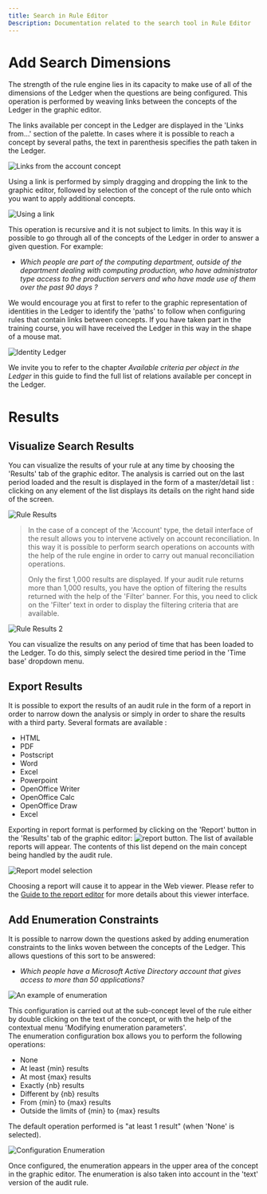 ```yaml
---
title: Search in Rule Editor
Description: Documentation related to the search tool in Rule Editor
---
```


# Add Search Dimensions

The strength of the rule engine lies in its capacity to make use of all of the dimensions of the Ledger when the questions are being configured. This operation is performed by weaving links between the concepts of the Ledger in the graphic editor.  

The links available per concept in the Ledger are displayed in the 'Links from...' section of the palette. In cases where it is possible to reach a concept by several paths, the text in parenthesis specifies the path taken in the Ledger.

![Links from the account concept](./images/rule-palette-account.png "Links from the account concept")  

Using a link is performed by simply dragging and dropping the link to the graphic editor, followed by selection of the concept of the rule onto which you want to apply additional concepts.

![Using a link](./images/rule-link-usage.png "Using a link")  

This operation is recursive and it is not subject to limits. In this way it is possible to go through all of the concepts of the Ledger in order to answer a given question. For example:  

- _Which people are part of the computing department, outside of the department dealing with computing production, who have administrator type access to the production servers and who have made use of them over the past 90 days ?_  

We would encourage you at first to refer to the graphic representation of identities in the Ledger to identify the 'paths' to follow when configuring rules that contain links between concepts. If you have taken part in the training course, you will have received the Ledger in this way in the shape of a mouse mat.

![Identity Ledger](./images/ledger-model.png "Identity Ledger")  

We invite you to refer to the chapter _Available criteria per object in the Ledger_ in this guide to find the full list of relations available per concept in the Ledger.

# Results

## Visualize Search Results

You can visualize the results of your rule at any time by choosing the 'Results' tab of the graphic editor. The analysis is carried out on the last period loaded and the result is displayed in the form of a master/detail list : clicking on any element of the list displays its details on the right hand side of the screen.

![Rule Results](./images/rule-result-tab-1.png "Rule Results")

> In the case of a concept of the 'Account' type, the detail interface of the result allows you to intervene actively on account reconciliation. In this way it is possible to perform search operations on accounts with the help of the rule engine in order to carry out manual reconciliation operations.  
>
> Only the first 1,000 results are displayed. If your audit rule returns more than 1,000 results, you have the option of filtering the results returned with the help of the 'Filter' banner. For this, you need to click on the 'Filter' text in order to display the filtering criteria that are available.

![Rule Results 2](./images/rule-result-tab-2.png "Rule Results 2")

You can visualize the results on any period of time that has been loaded to the Ledger. To do this, simply select the desired time period in the 'Time base' dropdown menu.

## Export Results

It is possible to export the results of an audit rule in the form of a report in order to narrow down the analysis or simply in order to share the results with a third party. Several formats are available :

- HTML
- PDF
- Postscript
- Word
- Excel
- Powerpoint
- OpenOffice Writer
- OpenOffice Calc
- OpenOffice Draw
- Excel

Exporting in report format is performed by clicking on the 'Report' button in the 'Results' tab of the graphic editor: ![report button](./images/icon-report.png "report button"). The list of available reports will appear. The contents of this list depend on the main concept being handled by the audit rule.

![Report model selection](./images/rule-report-selection.png "Report model selection")

Choosing a report will cause it to appear in the Web viewer. Please refer to the [Guide to the report editor](..\creating-reports\creating-reports) for more details about this viewer interface.

## Add Enumeration Constraints

It is possible to narrow down the questions asked by adding enumeration constraints to the links woven between the concepts of the Ledger. This allows questions of this sort to be answered:  

- _Which people have a Microsoft Active Directory account that gives access to more than 50 applications?_

![An example of enumeration](./images/rule-enumeration-example-1.png "An example of enumeration")  

This configuration is carried out at the sub-concept level of the rule either by double clicking on the text of the concept, or with the help of the contextual menu 'Modifying enumeration parameters'.  
The enumeration configuration box allows you to perform the following operations:  

- None
- At least {min} results
- At most {max} results
- Exactly {nb} results
- Different by {nb} results
- From {min} to {max} results
- Outside the limits of {min} to {max} results

The default operation performed is "at least 1 result" (when 'None' is selected).

![Configuration Enumeration](./images/rule-enumeration-example-2.png "Configuration Enumeration")  

Once configured, the enumeration appears in the upper area of the concept in the graphic editor. The enumeration is also taken into account in the 'text' version of the audit rule.
